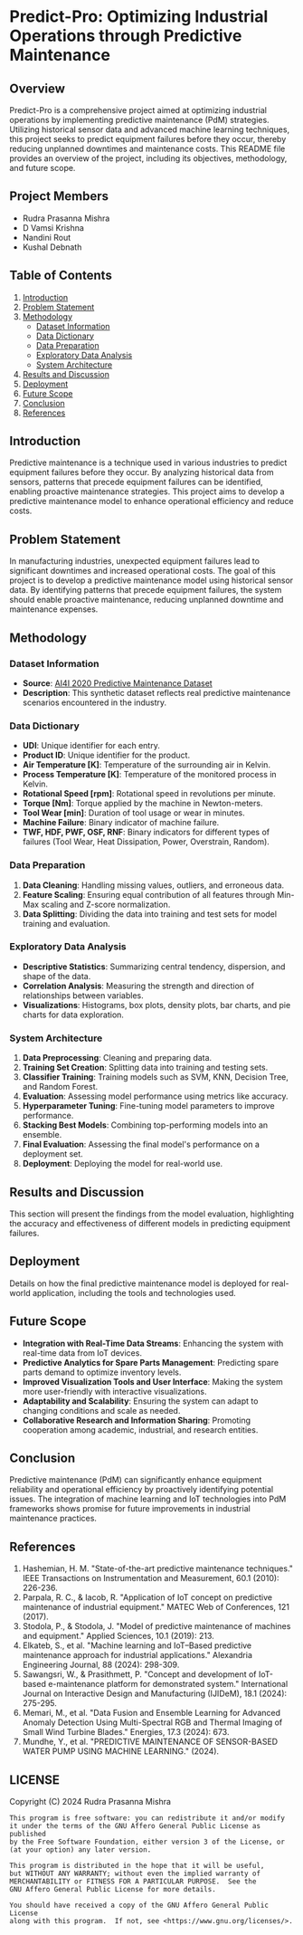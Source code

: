 # Predict-Pro: Optimizing Industrial Operations through Predictive Maintenance

## Overview
Predict-Pro is a comprehensive project aimed at optimizing industrial operations by implementing predictive maintenance (PdM) strategies. Utilizing historical sensor data and advanced machine learning techniques, this project seeks to predict equipment failures before they occur, thereby reducing unplanned downtimes and maintenance costs. This README file provides an overview of the project, including its objectives, methodology, and future scope.

## Project Members
- Rudra Prasanna Mishra
- D Vamsi Krishna
- Nandini Rout
- Kushal Debnath
  
## Table of Contents
1. [Introduction](#introduction)
2. [Problem Statement](#problem-statement)
3. [Methodology](#methodology)
   - [Dataset Information](#dataset-information)
   - [Data Dictionary](#data-dictionary)
   - [Data Preparation](#data-preparation)
   - [Exploratory Data Analysis](#exploratory-data-analysis)
   - [System Architecture](#system-architecture)
4. [Results and Discussion](#results-and-discussion)
5. [Deployment](#deployment)
6. [Future Scope](#future-scope)
7. [Conclusion](#conclusion)
8. [References](#references)

## Introduction
Predictive maintenance is a technique used in various industries to predict equipment failures before they occur. By analyzing historical data from sensors, patterns that precede equipment failures can be identified, enabling proactive maintenance strategies. This project aims to develop a predictive maintenance model to enhance operational efficiency and reduce costs.

## Problem Statement
In manufacturing industries, unexpected equipment failures lead to significant downtimes and increased operational costs. The goal of this project is to develop a predictive maintenance model using historical sensor data. By identifying patterns that precede equipment failures, the system should enable proactive maintenance, reducing unplanned downtime and maintenance expenses.

## Methodology
### Dataset Information
- **Source**: [AI4I 2020 Predictive Maintenance Dataset](https://archive.ics.uci.edu/dataset/601/ai4i+2020+predictive+maintenance+dataset)
- **Description**: This synthetic dataset reflects real predictive maintenance scenarios encountered in the industry.

### Data Dictionary
- **UDI**: Unique identifier for each entry.
- **Product ID**: Unique identifier for the product.
- **Air Temperature [K]**: Temperature of the surrounding air in Kelvin.
- **Process Temperature [K]**: Temperature of the monitored process in Kelvin.
- **Rotational Speed [rpm]**: Rotational speed in revolutions per minute.
- **Torque [Nm]**: Torque applied by the machine in Newton-meters.
- **Tool Wear [min]**: Duration of tool usage or wear in minutes.
- **Machine Failure**: Binary indicator of machine failure.
- **TWF, HDF, PWF, OSF, RNF**: Binary indicators for different types of failures (Tool Wear, Heat Dissipation, Power, Overstrain, Random).

### Data Preparation
1. **Data Cleaning**: Handling missing values, outliers, and erroneous data.
2. **Feature Scaling**: Ensuring equal contribution of all features through Min-Max scaling and Z-score normalization.
3. **Data Splitting**: Dividing the data into training and test sets for model training and evaluation.

### Exploratory Data Analysis
- **Descriptive Statistics**: Summarizing central tendency, dispersion, and shape of the data.
- **Correlation Analysis**: Measuring the strength and direction of relationships between variables.
- **Visualizations**: Histograms, box plots, density plots, bar charts, and pie charts for data exploration.

### System Architecture
1. **Data Preprocessing**: Cleaning and preparing data.
2. **Training Set Creation**: Splitting data into training and testing sets.
3. **Classifier Training**: Training models such as SVM, KNN, Decision Tree, and Random Forest.
4. **Evaluation**: Assessing model performance using metrics like accuracy.
5. **Hyperparameter Tuning**: Fine-tuning model parameters to improve performance.
6. **Stacking Best Models**: Combining top-performing models into an ensemble.
7. **Final Evaluation**: Assessing the final model's performance on a deployment set.
8. **Deployment**: Deploying the model for real-world use.

## Results and Discussion
This section will present the findings from the model evaluation, highlighting the accuracy and effectiveness of different models in predicting equipment failures.

## Deployment
Details on how the final predictive maintenance model is deployed for real-world application, including the tools and technologies used.

## Future Scope
- **Integration with Real-Time Data Streams**: Enhancing the system with real-time data from IoT devices.
- **Predictive Analytics for Spare Parts Management**: Predicting spare parts demand to optimize inventory levels.
- **Improved Visualization Tools and User Interface**: Making the system more user-friendly with interactive visualizations.
- **Adaptability and Scalability**: Ensuring the system can adapt to changing conditions and scale as needed.
- **Collaborative Research and Information Sharing**: Promoting cooperation among academic, industrial, and research entities.

## Conclusion
Predictive maintenance (PdM) can significantly enhance equipment reliability and operational efficiency by proactively identifying potential issues. The integration of machine learning and IoT technologies into PdM frameworks shows promise for future improvements in industrial maintenance practices.

## References
1. Hashemian, H. M. "State-of-the-art predictive maintenance techniques." IEEE Transactions on Instrumentation and Measurement, 60.1 (2010): 226-236.
2. Parpala, R. C., & Iacob, R. "Application of IoT concept on predictive maintenance of industrial equipment." MATEC Web of Conferences, 121 (2017).
3. Stodola, P., & Stodola, J. "Model of predictive maintenance of machines and equipment." Applied Sciences, 10.1 (2019): 213.
4. Elkateb, S., et al. "Machine learning and IoT–Based predictive maintenance approach for industrial applications." Alexandria Engineering Journal, 88 (2024): 298-309.
5. Sawangsri, W., & Prasithmett, P. "Concept and development of IoT-based e-maintenance platform for demonstrated system." International Journal on Interactive Design and Manufacturing (IJIDeM), 18.1 (2024): 275-295.
6. Memari, M., et al. "Data Fusion and Ensemble Learning for Advanced Anomaly Detection Using Multi-Spectral RGB and Thermal Imaging of Small Wind Turbine Blades." Energies, 17.3 (2024): 673.
7. Mundhe, Y., et al. "PREDICTIVE MAINTENANCE OF SENSOR-BASED WATER PUMP USING MACHINE LEARNING." (2024).

## LICENSE
 Copyright (C) 2024 Rudra Prasanna Mishra

    This program is free software: you can redistribute it and/or modify
    it under the terms of the GNU Affero General Public License as published
    by the Free Software Foundation, either version 3 of the License, or
    (at your option) any later version.

    This program is distributed in the hope that it will be useful,
    but WITHOUT ANY WARRANTY; without even the implied warranty of
    MERCHANTABILITY or FITNESS FOR A PARTICULAR PURPOSE.  See the
    GNU Affero General Public License for more details.

    You should have received a copy of the GNU Affero General Public License
    along with this program.  If not, see <https://www.gnu.org/licenses/>.
